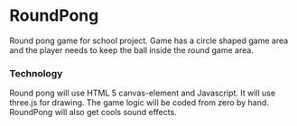 RoundPong
=========

Round pong game for school project. Game has a circle shaped game area and the player needs to keep the ball inside the round game area.

### Technology ###
Round pong will use HTML 5 canvas-element and Javascript. It will use three.js for drawing. The game logic will be coded from zero by hand. RoundPong will also get cools sound effects.



